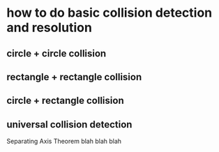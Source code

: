 # how to do basic collision detection and resolution

## circle + circle collision

## rectangle + rectangle collision

## circle + rectangle collision

## universal collision detection

Separating Axis Theorem blah blah blah
